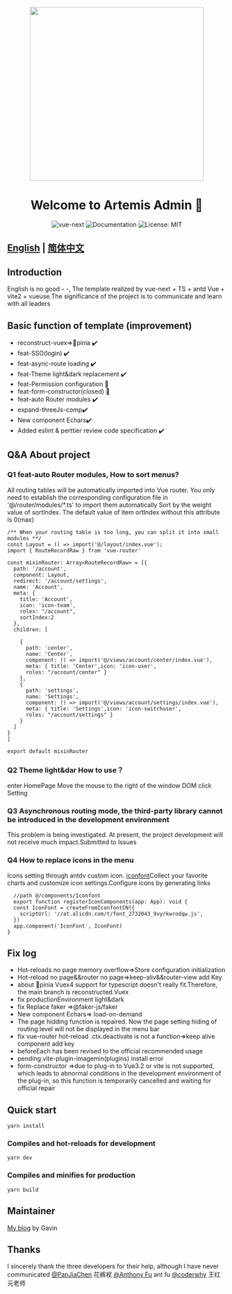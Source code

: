 <!--
 * @Description: 请输入....
 * @Author: Gavin
 * @Date: 2021-05-01 00:48:47
 * @LastEditTime: 2022-05-27 17:21:58
 * @LastEditors: Gavin
-->

<p align="center">
  <a href="https://www.antdv.com/">
    <img width="400" src="https://corp-wecom-cdn.elcapp.cn/bb_test/material/image/20211214/20637098569990017.png">
  </a>
</p>
<h1 align="center">Welcome to Artemis Admin 👋</h1>
<p align="center">
    <img alt="vue-next" src="https://camo.githubusercontent.com/759be1e9170b0987efd0b0ce496bf67d132d8e549035ccddf3b6ee5194eb146c/68747470733a2f2f696d672e736869656c64732e696f2f6e706d2f762f7675652f6e6578742e737667"/>
    <img alt="Documentation" src="https://img.shields.io/badge/documentation-yes-brightgreen.svg"/>
    <img alt="License: MIT" src="https://img.shields.io/badge/License-MIT-yellow.svg"/>
</p>


## [English](./README.md) |  [简体中文](./README.zh-CN.md)
## Introduction
 English is no good - -, The template realized by vue-next + TS + antd Vue + vite2 + vueuse.The significance of the project is to communicate and learn with all leaders
## Basic function of template (improvement)
- reconstruct-vuex=>:pineapple:pinia :heavy_check_mark:
- feat-SSO(login) :heavy_check_mark:
- feat-async-route loading :heavy_check_mark:
- feat-Theme light&dark replacement :heavy_check_mark:
- feat-Permission configuration :wrench:
- feat-form-constructor(closed) :wrench:
- feat-auto Router modules :heavy_check_mark:
- expand-threeJs-comp:heavy_check_mark:
- New component Echars:heavy_check_mark:
- Added eslint & perttier review code specification :heavy_check_mark:


## Q&A About project
### Q1 feat-auto Router modules, How to sort menus?
 All routing tables will be automatically imported into Vue router. You only need to establish the corresponding configuration file in '@/router/modules/*.ts' to import them automatically
 Sort by the weight value of sortIndex. The default value of item ortIndex without this attribute is 0(max)
```
/** When your routing table is too long, you can split it into small modules **/
const Layout = () => import('@/layout/index.vue');
import { RouteRecordRaw } from 'vue-router'

const mixinRouter: Array<RouteRecordRaw> = [{
  path: '/account',
  component: Layout,
  redirect: '/account/settings',
  name: 'Account',
  meta: {
    title: 'Account',
    icon: 'icon-team',
    roles: "/account",
    sortIndex:2
  },
  children: [

    {
      path: 'center',
      name: 'Center',
      component: () => import('@/views/account/center/index.vue'),
      meta: { title: 'Center',icon: 'icon-user',
      roles: "/account/center" }
    },
    {
      path: 'settings',
      name: 'Settings',
      component: () => import('@/views/account/settings/index.vue'),
      meta: { title: 'Settings',icon: 'icon-switchuser',
      roles: "/account/settings" }
    }
  ]
}
]

export default mixinRouter
```
### Q2 Theme light&dar How to use？
  enter HomePage Move the mouse to the right of the window DOM click Setting


### Q3 Asynchronous routing mode, the third-party library cannot be introduced in the development environment
  This problem is being investigated. At present, the project development will not receive much impact.Submitted to Issues
### Q4 How to replace icons in the menu
  Icons setting through antdv custom icon. [iconfont]('https://www.iconfont.cn/collections/detail?spm=a313x.7781069.1998910419.dc64b3430&cid=9402')Collect your favorite charts and customize icon settings.Configure icons by generating links
```
  //path @/components/Iconfont
  export function registerIconComponents(app: App): void {
  const IconFont = createFromIconfontCN({
    scriptUrl: '//at.alicdn.com/t/font_2732043_9vyrkwrodqw.js',
  })
  app.component('IconFont', IconFont)
}

```

## Fix log
* Hot-reloads no page memory overflow=>Store configuration initialization
* Hot-reload no page&&router no page=>keep-aliv&&router-view add Key
* about :pineapple:pinia 
  Vuex4 support for typescript doesn't really fit.Therefore, the main branch is reconstructed.Vuex 
* fix productionEnvironment light&dark 
* fix Replace faker =>@faker-js/faker
* New component Echars=> load-on-demand 
* The page hidding function is repaired. Now the page setting hiding of routing level will not be displayed in the menu bar
* fix vue-router hot-reload .ctx.deactivate is not a function=>keep alive component add key
* beforeEach has been revised to the official recommended usage
* pending  vite-plugin-imagemin(plugins) install error 
* form-constructor =>due to plug-in to Vue3.2 or vite is not supported, which leads to abnormal conditions in the development environment of the plug-in, so this function is temporarily cancelled and waiting for official repair





## Quick start

```
yarn install
```

### Compiles and hot-reloads for development

```
yarn dev
```

### Compiles and minifies for production

```
yarn build
```

## Maintainer
[My blog](https://juejin.cn/post/6966454624819609631)  by Gavin

## Thanks 
I sincerely thank the three developers for their help, although I have never communicated
[@PanJiaChen](https://github.com/PanJiaChen) 花裤衩
[@Anthony Fu](https://github.com/antfu) ant fu
[@coderwhy](https://github.com/coderwhy?tab=repositories) 王红元老师
